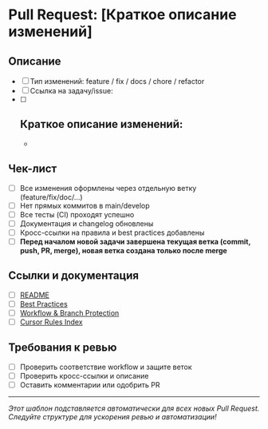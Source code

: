 # Pull Request: [Краткое описание изменений]

## Описание
<!-- Опишите, что изменено, зачем и для кого. Укажите, какие правила, best practices или задачи покрывает этот PR. -->

- [ ] Тип изменений: feature / fix / docs / chore / refactor
- [ ] Ссылка на задачу/issue: <!-- #номер_задачи или короткое описание -->
- [ ] Краткое описание изменений:
  - 
  - 

## Чек-лист
- [ ] Все изменения оформлены через отдельную ветку (feature/fix/doc/...)
- [ ] Нет прямых коммитов в main/develop
- [ ] Все тесты (CI) проходят успешно
- [ ] Документация и changelog обновлены
- [ ] Кросс-ссылки на правила и best practices добавлены
- [ ] **Перед началом новой задачи завершена текущая ветка (commit, push, PR, merge), новая ветка создана только после merge**

## Ссылки и документация
- [ ] [README](../README.md)
- [ ] [Best Practices](../docs/for-ai-best-practices/README.md)
- [ ] [Workflow & Branch Protection](../docs/for-ai-best-practices/development-principles.md)
- [ ] [Cursor Rules Index](../.cursor/rules/index.mdc)

## Требования к ревью
- [ ] Проверить соответствие workflow и защите веток
- [ ] Проверить кросс-ссылки и описание
- [ ] Оставить комментарии или одобрить PR

---

_Этот шаблон подставляется автоматически для всех новых Pull Request. Следуйте структуре для ускорения ревью и автоматизации!_
